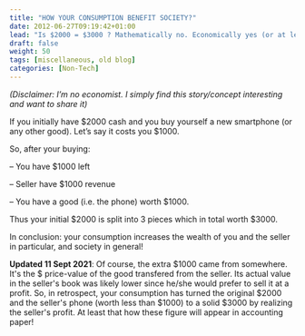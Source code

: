 ```yaml
---
title: "HOW YOUR CONSUMPTION BENEFIT SOCIETY?"
date: 2012-06-27T09:19:42+01:00
lead: "Is $2000 = $3000 ? Mathematically no. Economically yes (or at least it seems to)"
draft: false
weight: 50
tags: [miscellaneous, old blog]
categories: [Non-Tech]
---
```


*(Disclaimer: I’m no economist. I simply find this story/concept interesting and want to share it)*

If you initially have $2000 cash and you buy yourself a new smartphone (or any other good). Let’s say it costs you $1000.

So, after your buying:

– You have $1000 left

– Seller have $1000 revenue

– You have a good (i.e. the phone) worth $1000.

Thus your initial $2000 is split into 3 pieces which in total worth $3000.

In conclusion: your consumption increases the wealth of you and the seller in particular, and society in general!

**Updated 11 Sept 2021**: Of course, the extra $1000 came from somewhere. It's the $ price-value of the good transfered from the seller. Its actual value in the seller's book was likely lower since he/she would prefer to sell it at a profit. So, in retrospect, your consumption has turned the original $2000 and the seller's phone (worth less than $1000) to a solid $3000 by realizing the seller's profit. At least that how these figure will appear in accounting paper!